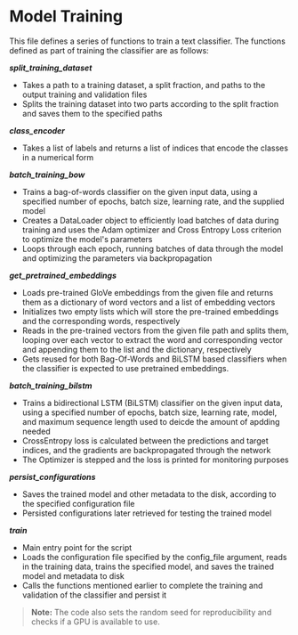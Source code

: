 # Model Training

This file defines a series of functions to train a text classifier. The functions defined as part of training the classifier are as follows:

<b><i>split_training_dataset</i></b>
- Takes a path to a training dataset, a split fraction, and paths to the output training and validation files 
- Splits the training dataset into two parts according to the split fraction and saves them to the specified paths

<b><i>class_encoder</i></b>
- Takes a list of labels and returns a list of indices that encode the classes in a numerical form

<b><i>batch_training_bow</i></b> 
- Trains a bag-of-words classifier on the given input data, using a specified number of epochs, batch size, learning rate, and the supplied model
- Creates a DataLoader object to efficiently load batches of data during training and uses the Adam optimizer and Cross Entropy Loss criterion to optimize the model's parameters
- Loops through each epoch, running batches of data through the model and optimizing the parameters via backpropagation 

<b><i>get_pretrained_embeddings</i></b>
- Loads pre-trained GloVe embeddings from the given file and returns them as a dictionary of word vectors and a list of embedding vectors
- Initializes two empty lists which will store the pre-trained embeddings and the corresponding words, respectively
- Reads in the pre-trained vectors from the given file path and splits them, looping over each vector to extract the word and corresponding vector and appending them to the list and the dictionary, respectively
- Gets reused for both Bag-Of-Words and BiLSTM based classifiers when the classifier is expected to use pretrained embeddings.

<b><i>batch_training_bilstm</i></b> 
- Trains a bidirectional LSTM (BiLSTM) classifier on the given input data, using a specified number of epochs, batch size, learning rate, model, and maximum sequence length used to deicde the amount of apdding needed
- CrossEntropy loss is calculated between the predictions and target indices, and the gradients are backpropagated through the network
- The Optimizer is stepped and the loss is printed for monitoring purposes


<b><i>persist_configurations</i></b>
- Saves the trained model and other metadata to the disk, according to the specified configuration file
- Persisted configurations later retrieved for testing the trained model

<b><i>train</i></b>
- Main entry point for the script
- Loads the configuration file specified by the config_file argument, reads in the training data, trains the specified model, and saves the trained model and metadata to disk
- Calls the functions mentioned earlier to complete the training and validation of the classifier and persist it

>**Note:** The code also sets the random seed for reproducibility and checks if a GPU is available to use.
